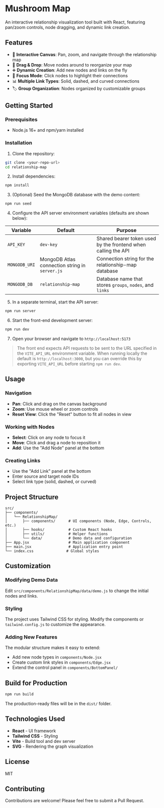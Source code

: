 # Mushroom Map

An interactive relationship visualization tool built with React, featuring pan/zoom controls, node dragging, and dynamic link creation.

## Features

- 🎨 **Interactive Canvas**: Pan, zoom, and navigate through the relationship map
- 🔄 **Drag & Drop**: Move nodes around to reorganize your map
- ➕ **Dynamic Creation**: Add new nodes and links on the fly
- 🎯 **Focus Mode**: Click nodes to highlight their connections
- 📊 **Multiple Link Types**: Solid, dashed, and curved connections
- 🏷️ **Group Organization**: Nodes organized by customizable groups

## Getting Started

### Prerequisites

- Node.js 16+ and npm/yarn installed

### Installation

1. Clone the repository:
```bash
git clone <your-repo-url>
cd relationship-map
```

2. Install dependencies:
```bash
npm install
```

3. (Optional) Seed the MongoDB database with the demo content:
```bash
npm run seed
```

4. Configure the API server environment variables (defaults are shown below):

| Variable | Default | Purpose |
| --- | --- | --- |
| `API_KEY` | `dev-key` | Shared bearer token used by the frontend when calling the API |
| `MONGODB_URI` | MongoDB Atlas connection string in `server.js` | Connection string for the relationship-map database |
| `MONGODB_DB` | `relationship-map` | Database name that stores `groups`, `nodes`, and `links` |

5. In a separate terminal, start the API server:
```bash
npm run server
```

6. Start the front-end development server:
```bash
npm run dev
```

7. Open your browser and navigate to `http://localhost:5173`

> The front end expects API requests to be sent to the URL specified in the
> `VITE_API_URL` environment variable. When running locally the default is
> `http://localhost:3000`, but you can override this by exporting
> `VITE_API_URL` before starting `npm run dev`.

## Usage

### Navigation
- **Pan**: Click and drag on the canvas background
- **Zoom**: Use mouse wheel or zoom controls
- **Reset View**: Click the "Reset" button to fit all nodes in view

### Working with Nodes
- **Select**: Click on any node to focus it
- **Move**: Click and drag a node to reposition it
- **Add**: Use the "Add Node" panel at the bottom

### Creating Links
- Use the "Add Link" panel at the bottom
- Enter source and target node IDs
- Select link type (solid, dashed, or curved)

## Project Structure

```
src/
├── components/
│   └── RelationshipMap/
│       ├── components/      # UI components (Node, Edge, Controls, etc.)
│       ├── hooks/           # Custom React hooks
│       ├── utils/           # Helper functions
│       └── data/            # Demo data and configuration
├── App.jsx                  # Main application component
├── main.jsx                 # Application entry point
└── index.css               # Global styles
```

## Customization

### Modifying Demo Data

Edit `src/components/RelationshipMap/data/demo.js` to change the initial nodes and links.

### Styling

The project uses Tailwind CSS for styling. Modify the components or `tailwind.config.js` to customize the appearance.

### Adding New Features

The modular structure makes it easy to extend:
- Add new node types in `components/Node.jsx`
- Create custom link styles in `components/Edge.jsx`
- Extend the control panel in `components/BottomPanel/`

## Build for Production

```bash
npm run build
```

The production-ready files will be in the `dist/` folder.

## Technologies Used

- **React** - UI framework
- **Tailwind CSS** - Styling
- **Vite** - Build tool and dev server
- **SVG** - Rendering the graph visualization

## License

MIT

## Contributing

Contributions are welcome! Please feel free to submit a Pull Request.